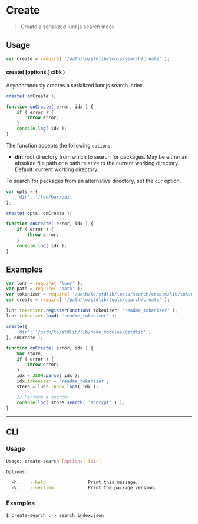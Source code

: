 # Create

> Create a serialized lunr.js search index.


<section class="usage">

## Usage

``` javascript
var create = require( '/path/to/stdlib/tools/search/create' );
```

#### create( \[options,\] clbk )

Asynchronously creates a serialized lunr.js search index.

``` javascript
create( onCreate );

function onCreate( error, idx ) {
    if ( error ) {
        throw error;
    }
    console.log( idx );
}
```

The function accepts the following `options`:

* __dir__: root directory from which to search for packages. May be either an absolute file path or a path relative to the current working directory. Default: current working directory.

To search for packages from an alternative directory, set the `dir` option.

``` javascript
var opts = {
    'dir': '/foo/bar/baz'
};

create( opts, onCreate );

function onCreate( error, idx ) {
    if ( error ) {
        throw error;
    }
    console.log( idx );
}
```

</section>

<!-- /.usage -->


<section class="examples">

## Examples

``` javascript
var lunr = require( 'lunr' );
var path = require( 'path' );
var tokenizer = require( '/path/to/stdlib/tools/search/create/lib/tokenizer.js' );
var create = require( '/path/to/stdlib/tools/search/create' );

lunr.tokenizer.registerFunction( tokenizer, 'readme_tokenizer' );
lunr.tokenizer.load( 'readme_tokenizer' );

create({
    'dir': '/path/to/stdlib/lib/node_modules/@stdlib' )
}, onCreate );

function onCreate( error, idx ) {
    var store;
    if ( error ) {
        throw error;
    }
    idx = JSON.parse( idx );
    idx.tokenizer = 'readme_tokenizer';
    store = lunr.Index.load( idx );

    // Perform a search:
    console.log( store.search( 'encrypt' ) );
}
```

</section>

<!-- /.examples -->


---

<section class="cli">

## CLI

<section class="usage">

### Usage

``` bash
Usage: create-search [options] [dir]

Options:

  -h,    --help                Print this message.
  -V,    --version             Print the package version.
```

</section>

<!-- /.usage -->


<section class="examples">

### Examples

``` bash
$ create-search . > search_index.json
```

</section>

<!-- /.examples -->

</section>

<!-- /.cli -->


<section class="links">

</section>

<!-- /.links -->
